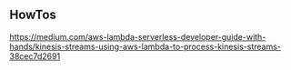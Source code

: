 ## HowTos

https://medium.com/aws-lambda-serverless-developer-guide-with-hands/kinesis-streams-using-aws-lambda-to-process-kinesis-streams-38cec7d2691



